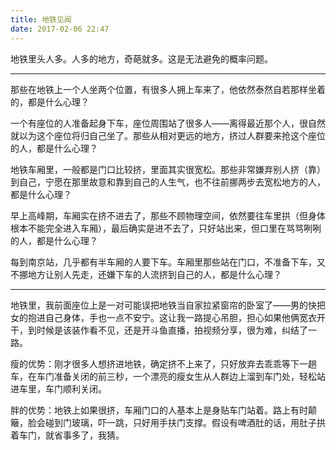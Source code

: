 ```yaml
---
title: 地铁见闻
date: 2017-02-06 22:47
---
```

地铁里头人多。人多的地方，奇葩就多。这是无法避免的概率问题。

<!-- more -->

---

那些在地铁上一个人坐两个位置，有很多人拥上车来了，他依然泰然自若那样坐着的，都是什么心理？

一个有座位的人准备起身下车，座位周围站了很多人——离得最近那个人，很自然就以为这个座位将归自己坐了。那些从相对更远的地方，挤过人群要来抢这个座位的人，都是什么心理？

地铁车厢里，一般都是门口比较挤，里面其实很宽松。那些非常嫌弃别人挤（靠）到自己，宁愿在那里故意和靠到自己的人生气，也不往前挪两步去宽松地方的人，都是什么心理？

早上高峰期，车厢实在挤不进去了，那些不顾物理空间，依然要往车里拱（但身体根本不能完全进入车厢），最后确实是进不去了，只好站出来，但口里在骂骂咧咧的人，都是什么心理？

每到南京站，几乎都有半车厢的人要下车。车厢里那些站在门口，不准备下车，又不挪地方让别人先走，还嫌下车的人流挤到自己的人，都是什么心理？​​​​

---

地铁里，我前面座位上是一对可能误把地铁当自家拉紧窗帘的卧室了——男的快把女的抱进自己身体，手也一点不安宁。这让我一路提心吊胆，担心如果他俩宽衣开干，到时候是该装作看不见，还是开斗鱼直播，拍视频分享，很为难，纠结了一路。

瘦的优势：刚才很多人想挤进地铁，确定挤不上来了，只好放弃去乖乖等下一趟车，在车门准备关闭的前三秒，一个漂亮的瘦女生从人群边上溜到车门处，轻松站进车里，车门顺利关闭。

胖的优势：地铁上如果很挤，车厢门口的人基本上是身贴车门站着。路上有时颠簸，脸会碰到门玻璃，吓一跳，只好用手扶门支撑。假设有啤酒肚的话，用肚子拱着车门，就省事多了，我猜。